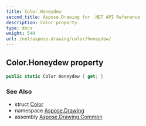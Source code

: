 ```yaml
---
title: Color.Honeydew
second_title: Aspose.Drawing for .NET API Reference
description: Color property. 
type: docs
weight: 540
url: /net/aspose.drawing/color/honeydew/
---
```

## Color.Honeydew property

```csharp
public static Color Honeydew { get; }
```

### See Also

* struct [Color](../)
* namespace [Aspose.Drawing](../../color/)
* assembly [Aspose.Drawing.Common](../../../)


